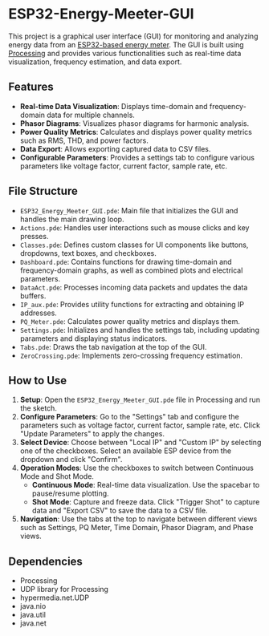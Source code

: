 # ESP32-Energy-Meeter-GUI

This project is a graphical user interface (GUI) for monitoring and analyzing energy data from an [ESP32-based energy meter](https://github.com/TonioCaldeira/ESP32-Energy-Meeter). The GUI is built using [Processing](https://processing.org) and provides various functionalities such as real-time data visualization, frequency estimation, and data export.

## Features

- **Real-time Data Visualization**: Displays time-domain and frequency-domain data for multiple channels.
- **Phasor Diagrams**: Visualizes phasor diagrams for harmonic analysis.
- **Power Quality Metrics**: Calculates and displays power quality metrics such as RMS, THD, and power factors.
- **Data Export**: Allows exporting captured data to CSV files.
- **Configurable Parameters**: Provides a settings tab to configure various parameters like voltage factor, current factor, sample rate, etc.

## File Structure

- `ESP32_Energy_Meeter_GUI.pde`: Main file that initializes the GUI and handles the main drawing loop.
- `Actions.pde`: Handles user interactions such as mouse clicks and key presses.
- `Classes.pde`: Defines custom classes for UI components like buttons, dropdowns, text boxes, and checkboxes.
- `Dashboard.pde`: Contains functions for drawing time-domain and frequency-domain graphs, as well as combined plots and electrical parameters.
- `DataAct.pde`: Processes incoming data packets and updates the data buffers.
- `IP_aux.pde`: Provides utility functions for extracting and obtaining IP addresses.
- `PQ_Meter.pde`: Calculates power quality metrics and displays them.
- `Settings.pde`: Initializes and handles the settings tab, including updating parameters and displaying status indicators.
- `Tabs.pde`: Draws the tab navigation at the top of the GUI.
- `ZeroCrossing.pde`: Implements zero-crossing frequency estimation.

## How to Use

1. **Setup**: Open the `ESP32_Energy_Meeter_GUI.pde` file in Processing and run the sketch.
2. **Configure Parameters**: Go to the "Settings" tab and configure the parameters such as voltage factor, current factor, sample rate, etc. Click "Update Parameters" to apply the changes.
3. **Select Device**: Choose between "Local IP" and "Custom IP" by selecting one of the checkboxes. Select an available ESP device from the dropdown and click "Confirm".
4. **Operation Modes**: Use the checkboxes to switch between Continuous Mode and Shot Mode.
   - **Continuous Mode**: Real-time data visualization. Use the spacebar to pause/resume plotting.
   - **Shot Mode**: Capture and freeze data. Click "Trigger Shot" to capture data and "Export CSV" to save the data to a CSV file.
5. **Navigation**: Use the tabs at the top to navigate between different views such as Settings, PQ Meter, Time Domain, Phasor Diagram, and Phase views.

## Dependencies

- Processing
- UDP library for Processing
- hypermedia.net.UDP
- java.nio
- java.util
- java.net


